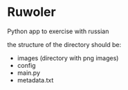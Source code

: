 # Ruwoler
Python app to exercise with russian

the structure of the directory should be:

- images (directory with png images)
- config
- main.py
- metadata.txt
